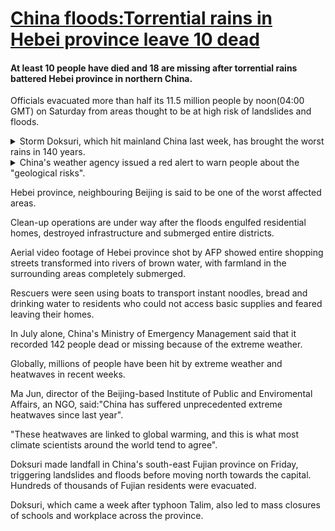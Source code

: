 # [China floods:Torrential rains in Hebei province leave 10 dead](https://www.bbc.com/news/world-asia-66416099)

#### At least 10 people have died and 18 are missing after torrential rains battered Hebei province in northern China.

Officials evacuated more than half its 11.5 million people by noon(04:00 GMT) on Saturday from areas thought to be at high risk of landslides and floods.  

<details>
<summary>Storm Doksuri, which hit mainland China last week, has brought the worst rains in 140 years.  
</summary>
上周袭击中国大陆的台风“杜苏芮”带来了近140年最严重的降雨。
</details>  

<details>
<summary>
China's weather agency issued a red alert to warn people about the "geological risks".  
</summary>
中国气象部门发布了红色预警，提醒人们注意“地质风险”。
</details>

Hebei province, neighbouring Beijing is said to be one of the worst affected areas.  

Clean-up operations are under way after the floods engulfed residential homes, destroyed infrastructure and submerged entire districts.  

Aerial video footage of Hebei province shot by AFP showed entire shopping streets transformed into rivers of brown water, with farmland in the surrounding areas completely submerged.

Rescuers were seen using boats to transport instant noodles, bread and drinking water to residents who could not access basic supplies and feared leaving their homes.  

In July alone, China's Ministry of Emergency Management said that it recorded 142 people dead or missing because of the extreme weather.  

Globally, millions of people have been hit by extreme weather and heatwaves in recent weeks.  

Ma Jun, director of the Beijing-based Institute of Public and Enviromental Affairs, an NGO, said:"China has suffered unprecedented extreme heatwaves since last year".  

"These heatwaves are linked to global warming, and this is what most climate scientists around the world tend to agree".  

Doksuri made landfall in China's south-east Fujian province on Friday, triggering landslides and floods before moving north towards the capital. Hundreds of thousands of Fujian residents were evacuated.

Doksuri, which came a week after typhoon Talim, also led to mass closures of schools and workplace across the province.
